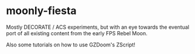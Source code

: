 # moonly-fiesta
Mostly DECORATE / ACS experiments, but with an eye towards the eventual port of all existing content from the early FPS Rebel Moon.

Also some tutorials on how to use GZDoom's ZScript!
